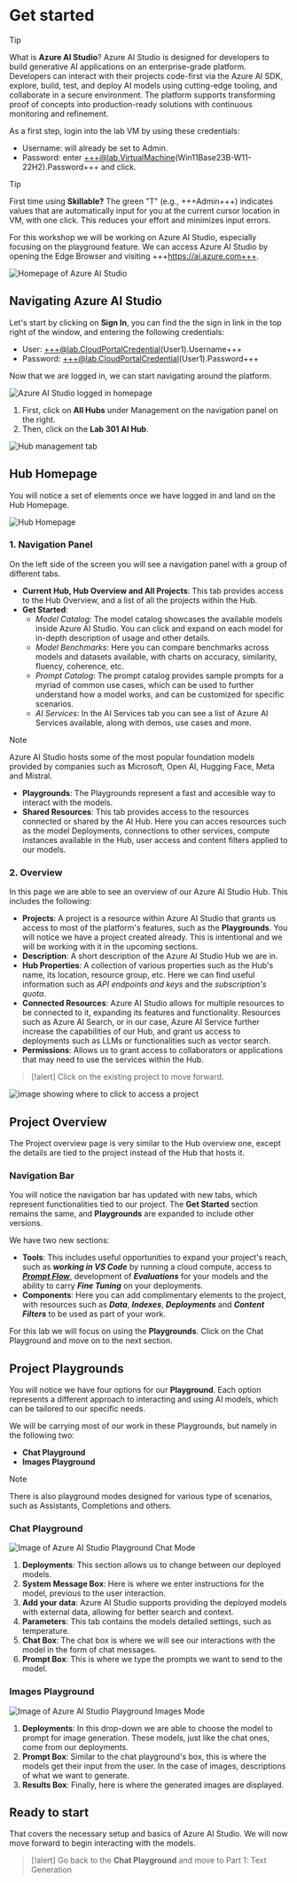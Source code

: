 # Get started

> [!TIP]
> What is **Azure AI Studio**? Azure AI Studio is designed for developers to build generative AI applications on an enterprise-grade platform. Developers can interact with their projects code-first via the Azure AI SDK, explore, build, test, and deploy AI models using cutting-edge tooling, and collaborate in a secure environment. The platform supports transforming proof of concepts into production-ready solutions with continuous monitoring and refinement.

As a first step, login into the lab VM by using these credentials:
- Username: will already be set to Admin.
- Password: enter +++@lab.VirtualMachine(Win11Base23B-W11-22H2).Password+++ and click.

> [!TIP]
>  First time using **Skillable?** The green "T" (e.g., +++Admin+++) indicates values that are automatically input for you at the current cursor location in VM, with one click. This reduces your effort and minimizes input errors.
   
For this workshop we will be working on Azure AI Studio, especially focusing on the playground feature. We can access Azure AI Studio by opening the Edge Browser and visiting +++https://ai.azure.com+++.

![Homepage of Azure AI Studio](./Images/ai-studio-homepage.png)

## Navigating Azure AI Studio

Let's start by clicking on **Sign In**, you can find the the sign in link in the top right of the window, and entering the following credentials:
-  User: +++@lab.CloudPortalCredential(User1).Username+++
-  Password: +++@lab.CloudPortalCredential(User1).Password+++

Now that we are logged in, we can start navigating around the platform. 

![Azure AI Studio logged in homepage](./Images/ai-studio-login-homepage.png)

1. First, click on **All Hubs** under Management on the navigation panel on the right.
2. Then, click on the **Lab 301  AI Hub**.

![Hub management tab](./Images/ai-studio-hubmanagement.png)

## Hub Homepage

You will notice a set of elements once we have logged in and land on the Hub Homepage.

![Hub Homepage](./Images/ai-studio-hub-homepage.png)


### 1. Navigation Panel

On the left side of the screen you will see a navigation panel with a group of different tabs.

- **Current Hub, Hub Overview and All Projects**: This tab provides access to the Hub Overview, and a list of all the projects within the Hub.
- **Get Started**: 
    - *Model Catalog*: The model catalog showcases the available models inside Azure AI Studio. You can click and expand on each model for in-depth description of usage and other details.
     - *Model Benchmarks*: Here you can compare benchmarks across models and datasets available, with charts on accuracy, similarity, fluency, coherence, etc.
    - *Prompt Catalog*: The prompt catalog provides sample prompts for a myriad of common use cases, which can be used to further understand how a model works, and can be customized for specific scenarios.
    - *AI Services*: In the AI Services tab you can see a list of Azure AI Services available, along with demos, use cases and more.

> [!NOTE]
> Azure AI Studio hosts some of the most popular foundation models provided by companies such as Microsoft, Open AI, Hugging Face, Meta and Mistral.

- **Playgrounds**: The Playgrounds represent a fast and accesible way to interact with the models.
- **Shared Resources**: This tab provides access to the resources connected or shared by the AI Hub. Here you can acces resources such as the model Deployments, connections to other services, compute instances available in the Hub, user access and content filters applied to our models.

### 2. Overview

In this page we are able to see an overview of our Azure AI Studio Hub. This includes the following:

- **Projects**: A project is a resource within Azure AI Studio that grants us access to most of the platform's features, such as the **Playgrounds**. You will notice we have a project created already. This is intentional and we will be working with it in the upcoming sections.
- **Description**: A short description of the Azure AI Studio Hub we are in.
- **Hub Properties**: A collection of various properties such as the Hub's name, its location, resource group, etc. Here we can find useful information such as *API endpoints and keys* and the *subscription's quota*.
- **Connected Resources**: Azure AI Studio allows for multiple resources to be connected to it, expanding its features and functionality. Resources such as Azure AI Search, or in our case, Azure AI Service further increase the capabilities of our Hub, and grant us access to deployments such as LLMs or functionalities such as vector search.
- **Permissions**: Allows us to grant access to collaborators or applications that may need to use the services within the Hub.
 
 >[!alert] Click on the existing project to move forward.
 
 ![image showing where to click to access a project](./Images/ai-studio-click-project.png)

## Project Overview

The Project overview page is very similar to the Hub overview one, except the details are tied to the project instead of the Hub that hosts it. 

### Navigation Bar

You will notice the navigation bar has updated with new tabs, which represent functionalities tied to our project. The **Get Started** section remains the same, and **Playgrounds** are expanded to include other versions.

We have two new sections:
- **Tools**: This includes useful opportunities to expand your project's reach, such as ***working in VS Code*** by running a cloud compute, access to [***Prompt Flow***](https://learn.microsoft.com/en-us/azure/ai-studio/how-to/prompt-flow), development of ***Evaluations*** for your models and the ability to carry ***Fine Tuning*** on your deployments.
- **Components**: Here you can add complimentary elements to the project, with resources such as ***Data***, ***Indexes***, ***Deployments*** and ***Content Filters*** to be used as part of your work.

For this lab we will focus on using the **Playgrounds**. Click on the Chat Playground and move on to the next section.

## Project Playgrounds

You will notice we have four options for our **Playground**. Each option represents a different approach to interacting and using AI models, which can be tailored to our specific needs.

We will be carrying most of our work in these Playgrounds, but namely in the following two:

- **Chat Playground**
- **Images Playground**

> [!NOTE]
> There is also playground modes designed for various type of scenarios, such as Assistants, Completions and others.

### Chat Playground

![Image of Azure AI Studio Playground Chat Mode](./Images/ai-studio-playground.png)

1. **Deployments**: This section allows us to change between our deployed models.
1. **System Message Box**: Here is where we enter instructions for the model, previous to the user interaction.
1. **Add your data**: Azure AI Studio supports providing the deployed models with external data, allowing for better search and context.
1. **Parameters**: This tab contains the models detailed settings, such as temperature.
1. **Chat Box**: The chat box is where we will see our interactions with the model in the form of chat messages.
1. **Prompt Box**: This is where we type the prompts we want to send to the model.

### Images Playground

![Image of Azure AI Studio Playground Images Mode](./Images/ai-studio-image-playground.png)

1. **Deployments**: In this drop-down we are able to choose the model to prompt for image generation. These models, just like the chat ones, come from our deployments.
1. **Prompt Box**: Similar to the chat playground's box, this is where the models get their input from the user. In the case of images, descriptions of what we want to generate.
1. **Results Box**: Finally, here is where the generated images are displayed.

## Ready to start

That covers the necessary setup and basics of Azure AI Studio. We will now move forward to begin interacting with the models. 

>[!alert] Go back to the **Chat Playground** and move to Part 1: Text Generation
